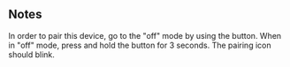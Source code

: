 <!-- Notes BEGIN -->
## Notes

In order to pair this device, go to the "off" mode by using the button. When in "off" mode, press and hold the button for 3 seconds. The pairing icon should blink.
<!-- Notes END -->